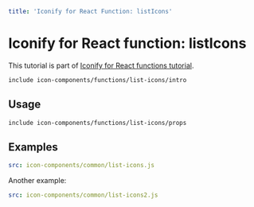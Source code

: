 ```yaml
title: 'Iconify for React Function: listIcons'
```

# Iconify for React function: listIcons

This tutorial is part of [Iconify for React functions tutorial](./index.md#functions).

`include icon-components/functions/list-icons/intro`

## Usage

`include icon-components/functions/list-icons/props`

## Examples

```yaml
src: icon-components/common/list-icons.js
```

Another example:

```yaml
src: icon-components/common/list-icons2.js
```
